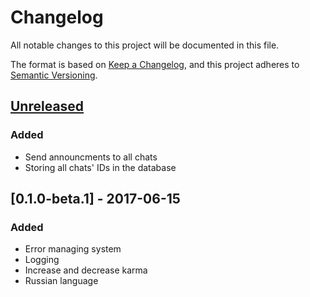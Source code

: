 # Changelog
All notable changes to this project will be documented in this file.

The format is based on [Keep a Changelog](https://keepachangelog.com/en/1.0.0/),
and this project adheres to [Semantic Versioning](https://semver.org/spec/v2.0.0.html).

## [Unreleased]
### Added
- Send announcments to all chats
- Storing all chats' IDs in the database
## [0.1.0-beta.1] - 2017-06-15
### Added
- Error managing system
- Logging
- Increase and decrease karma
- Russian language

[unreleased]: https://github.com/sandsbit/skarmabot/compare/master...develop
